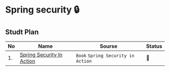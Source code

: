 # Spring security 🔒

## Studt Plan 
|No|Name|Sourse|Status|
|--|----|------|------|
|1.|[Spring Security In Action](https://github.com/abbos0123/Spring/tree/main/Spring-Security/Spring-Security-In-Action)|```Book``` ```Spring Security in Action```|📖|


